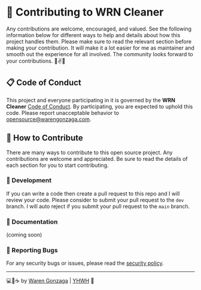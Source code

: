 # 🎯 Contributing to WRN Cleaner

Any contributions are welcome, encouraged, and valued. See the following information below for different ways to help and details about how this project handles them. Please make sure to read the relevant section before making your contribution. It will make it a lot easier for me as maintainer and smooth out the experience for all involved. The community looks forward to your contributions. 🎉✌✨

## 📋 Code of Conduct

This project and everyone participating in it is governed by the **WRN Cleaner** [Code of Conduct](./CODE_OF_CONDUCT.md). By participating, you are expected to uphold this code. Please report unacceptable behavior to <opensource@warengonzaga.com>.

## 💖 How to Contribute

There are many ways to contribute to this open source project. Any contributions are welcome and appreciated. Be sure to read the details of each section for you to start contributing.

### 🧬 Development

If you can write a code then create a pull request to this repo and I will review your code. Please consider to submit your pull request to the ```dev``` branch. I will auto reject if you submit your pull request to the ```main``` branch.

### 📖 Documentation

(coming soon)

### 🐞 Reporting Bugs

For any security bugs or issues, please read the [security policy](./SECURITY.md).

---

💻💖☕ by [Waren Gonzaga](https://warengonzaga.com) | [YHWH](https://youtu.be/HHrxS4diLew?t=44) 🙏
